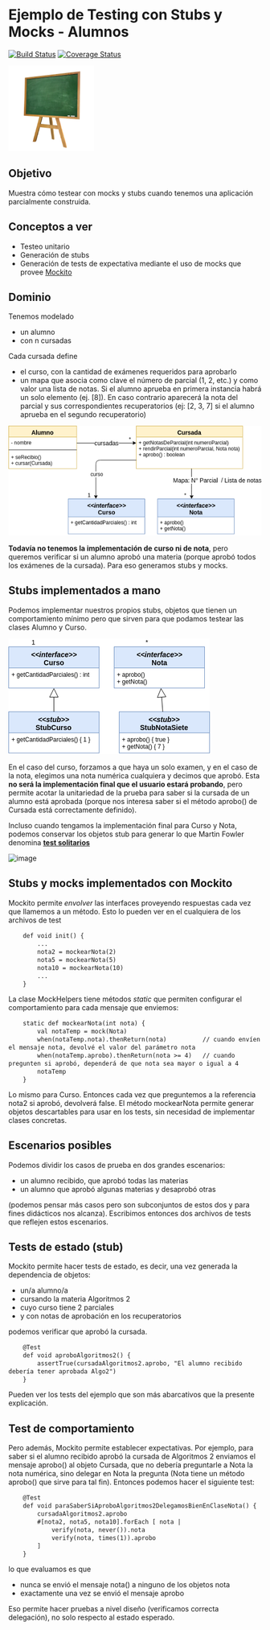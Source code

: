 
# Ejemplo de Testing con Stubs y Mocks - Alumnos

[![Build Status](https://travis-ci.com/uqbar-project/eg-alumnos-xtend.svg?branch=master)](https://travis-ci.com/uqbar-project/eg-alumnos-xtend) [![Coverage Status](https://coveralls.io/repos/github/uqbar-project/eg-alumnos-xtend/badge.svg?branch=master)](https://coveralls.io/github/uqbar-project/eg-alumnos-xtend?branch=master)

<img src="images/pizarron.png" height="170px" width="170px"/> 

## Objetivo

Muestra cómo testear con mocks y stubs cuando tenemos una aplicación parcialmente construida.

## Conceptos a ver

* Testeo unitario
* Generación de stubs 
* Generación de tests de expectativa mediante el uso de mocks que provee [Mockito](http://site.mockito.org/)


## Dominio

Tenemos modelado

* un alumno
 * con n cursadas

Cada cursada define

* el curso, con la cantidad de exámenes requeridos para aprobarlo
* un mapa que asocia como clave el número de parcial (1, 2, etc.) y como valor una lista de notas. Si el alumno aprueba en primera instancia habrá un solo elemento (ej. [8]). En caso contrario aparecerá la nota del parcial y sus correspondientes recuperatorios (ej: [2, 3, 7] si el alumno aprueba en el segundo recuperatorio)

![image](images/classDiagram.png)

**Todavía no tenemos la implementación de curso ni de nota**, pero queremos verificar si un alumno aprobó una materia (porque aprobó todos los exámenes de la cursada). Para eso generamos stubs y mocks.

## Stubs implementados a mano

Podemos implementar nuestros propios stubs, objetos que tienen un comportamiento mínimo pero que sirven para que podamos testear las clases Alumno y Curso.

![image](images/AlumnosStubs.png)

En el caso del curso, forzamos a que haya un solo examen, y en el caso de la nota, elegimos una nota numérica cualquiera y decimos que aprobó. Esta **no será la implementación final que el usuario estará probando**, pero permite acotar la unitariedad de la prueba para saber si la cursada de un alumno está aprobada (porque nos interesa saber si el método aprobo() de Cursada está correctamente definido).

Incluso cuando tengamos la implementación final para Curso y Nota, podemos conservar los objetos stub para generar lo que Martin Fowler denomina [**test solitarios**](https://martinfowler.com/bliki/UnitTest.html)

![image](https://martinfowler.com/bliki/images/unitTest/isolate.png)


## Stubs y mocks implementados con Mockito

Mockito permite _envolver_ las interfaces proveyendo respuestas cada vez que llamemos a un método. Esto lo pueden ver en el cualquiera de los archivos de test

```xtend
    def void init() {
        ...
        nota2 = mockearNota(2)      
        nota5 = mockearNota(5)
        nota10 = mockearNota(10)
        ...
    }
```

La clase MockHelpers tiene métodos _static_ que permiten configurar el comportamiento para cada mensaje que enviemos:

```xtend
    static def mockearNota(int nota) {
        val notaTemp = mock(Nota)
        when(notaTemp.nota).thenReturn(nota)          // cuando envíen el mensaje nota, devolvé el valor del parámetro nota
        when(notaTemp.aprobo).thenReturn(nota >= 4)   // cuando pregunten si aprobó, dependerá de que nota sea mayor o igual a 4
        notaTemp
    }
```

Lo mismo para Curso. Entonces cada vez que preguntemos a la referencia nota2 si aprobó, devolverá false. El método mockearNota permite generar objetos descartables para usar en los tests, sin necesidad de implementar clases concretas.

## Escenarios posibles

Podemos dividir los casos de prueba en dos grandes escenarios:

- un alumno recibido, que aprobó todas las materias
- un alumno que aprobó algunas materias y desaprobó otras

(podemos pensar más casos pero son subconjuntos de estos dos y para fines didácticos nos alcanza). Escribimos entonces dos archivos de tests que reflejen estos escenarios.

## Tests de estado (stub)

Mockito permite hacer tests de estado, es decir, una vez generada la dependencia de objetos: 

- un/a alumno/a
- cursando la materia Algoritmos 2
- cuyo curso tiene 2 parciales
- y con notas de aprobación en los recuperatorios

podemos verificar que aprobó la cursada.

```xtend
	@Test
	def void aproboAlgoritmos2() {
		assertTrue(cursadaAlgoritmos2.aprobo, "El alumno recibido debería tener aprobada Algo2")
	}
```

Pueden ver los tests del ejemplo que son más abarcativos que la presente explicación.

## Test de comportamiento

Pero además, Mockito permite establecer expectativas. Por ejemplo, para saber si el alumno recibido aprobó la cursada de Algoritmos 2 enviamos el mensaje aprobo() al objeto Cursada, que no debería preguntarle a Nota la nota numérica, sino delegar en Nota la pregunta (Nota tiene un método aprobo() que sirve para tal fin). Entonces podemos hacer el siguiente test:

```xtend
	@Test
	def void paraSaberSiAproboAlgoritmos2DelegamosBienEnClaseNota() {
		cursadaAlgoritmos2.aprobo
		#[nota2, nota5, nota10].forEach [ nota |
			verify(nota, never()).nota
			verify(nota, times(1)).aprobo
		]
	}
```

lo que evaluamos es que

- nunca se envió el mensaje nota() a ninguno de los objetos nota 
- exactamente una vez se envió el mensaje aprobo

Eso permite hacer pruebas a nivel diseño (verificamos correcta delegación), no solo respecto al estado esperado.
